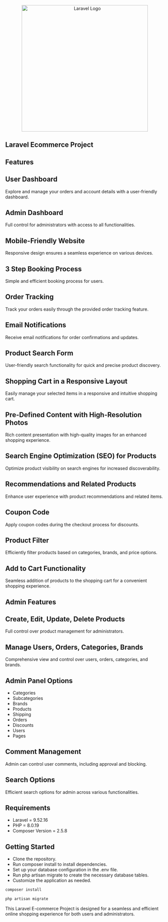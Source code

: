 <p align="center"><a href="https://laravel.com" target="_blank"><img src="https://raw.githubusercontent.com/laravel/art/master/logo-lockup/5%20SVG/2%20CMYK/1%20Full%20Color/laravel-logolockup-cmyk-red.svg" width="400" alt="Laravel Logo"></a></p>

## Laravel Ecommerce Project

## Features

## User Dashboard
Explore and manage your orders and account details with a user-friendly dashboard.

## Admin Dashboard
Full control for administrators with access to all functionalities.

## Mobile-Friendly Website
Responsive design ensures a seamless experience on various devices.

## 3 Step Booking Process
Simple and efficient booking process for users.

## Order Tracking
Track your orders easily through the provided order tracking feature.

## Email Notifications
Receive email notifications for order confirmations and updates.

## Product Search Form
User-friendly search functionality for quick and precise product discovery.

## Shopping Cart in a Responsive Layout
Easily manage your selected items in a responsive and intuitive shopping cart.

## Pre-Defined Content with High-Resolution Photos
Rich content presentation with high-quality images for an enhanced shopping experience.

## Search Engine Optimization (SEO) for Products
Optimize product visibility on search engines for increased discoverability.

## Recommendations and Related Products
Enhance user experience with product recommendations and related items.

## Coupon Code
Apply coupon codes during the checkout process for discounts.

## Product Filter
Efficiently filter products based on categories, brands, and price options.

## Add to Cart Functionality
Seamless addition of products to the shopping cart for a convenient shopping experience.

## Admin Features

## Create, Edit, Update, Delete Products
Full control over product management for administrators.

## Manage Users, Orders, Categories, Brands
Comprehensive view and control over users, orders, categories, and brands.

## Admin Panel Options
-  Categories
-  Subcategories
-  Brands
-  Products
-  Shipping
-  Orders
-  Discounts
-  Users
-  Pages

## Comment Management
Admin can control user comments, including approval and blocking.

## Search Options
Efficient search options for admin across various functionalities.

## Requirements
-  Laravel = 9.52.16
-  PHP = 8.0.19
-  Composer Version = 2.5.8

## Getting Started
-  Clone the repository.
-  Run composer install to install dependencies.
-  Set up your database configuration in the .env file.
-  Run php artisan migrate to create the necessary database tables.
-  Customize the application as needed.

```javascript
composer install
```

```javascript
php artisan migrate
```

This Laravel E-commerce Project is designed for a seamless and efficient online shopping experience for both users and administrators.
